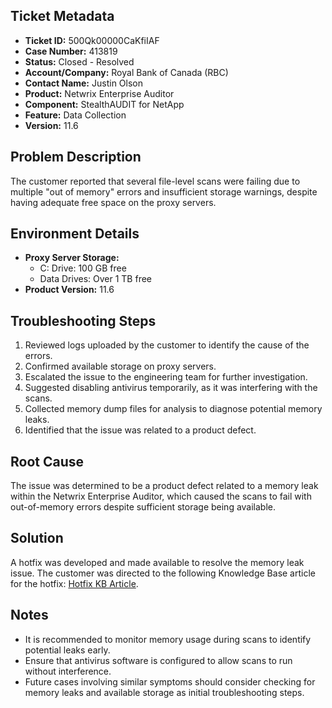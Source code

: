 ## Ticket Metadata
- **Ticket ID:** 500Qk00000CaKfiIAF
- **Case Number:** 413819
- **Status:** Closed - Resolved
- **Account/Company:** Royal Bank of Canada (RBC)
- **Contact Name:** Justin Olson
- **Product:** Netwrix Enterprise Auditor
- **Component:** StealthAUDIT for NetApp
- **Feature:** Data Collection
- **Version:** 11.6

## Problem Description
The customer reported that several file-level scans were failing due to multiple "out of memory" errors and insufficient storage warnings, despite having adequate free space on the proxy servers.

## Environment Details
- **Proxy Server Storage:**
  - C: Drive: 100 GB free
  - Data Drives: Over 1 TB free
- **Product Version:** 11.6

## Troubleshooting Steps
1. Reviewed logs uploaded by the customer to identify the cause of the errors.
2. Confirmed available storage on proxy servers.
3. Escalated the issue to the engineering team for further investigation.
4. Suggested disabling antivirus temporarily, as it was interfering with the scans.
5. Collected memory dump files for analysis to diagnose potential memory leaks.
6. Identified that the issue was related to a product defect.

## Root Cause
The issue was determined to be a product defect related to a memory leak within the Netwrix Enterprise Auditor, which caused the scans to fail with out-of-memory errors despite sufficient storage being available.

## Solution
A hotfix was developed and made available to resolve the memory leak issue. The customer was directed to the following Knowledge Base article for the hotfix: [Hotfix KB Article](https://nwxcorp.lightning.force.com/lightning/r/General__kav/ka0Qk0000004vsXIAQ/view).

## Notes
- It is recommended to monitor memory usage during scans to identify potential leaks early.
- Ensure that antivirus software is configured to allow scans to run without interference.
- Future cases involving similar symptoms should consider checking for memory leaks and available storage as initial troubleshooting steps.